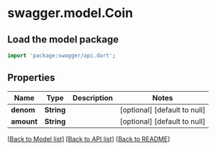 # swagger.model.Coin

## Load the model package
```dart
import 'package:swagger/api.dart';
```

## Properties
Name | Type | Description | Notes
------------ | ------------- | ------------- | -------------
**denom** | **String** |  | [optional] [default to null]
**amount** | **String** |  | [optional] [default to null]

[[Back to Model list]](../README.md#documentation-for-models) [[Back to API list]](../README.md#documentation-for-api-endpoints) [[Back to README]](../README.md)


